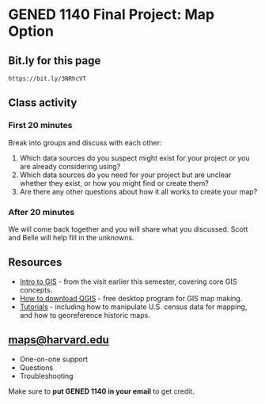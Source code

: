 # GENED 1140 Final Project: Map Option

## Bit.ly for this page
`https://bit.ly/3NRhcVT`

## Class activity 

### First 20 minutes

Break into groups and discuss with each other:

1. Which data sources do you suspect might exist for your project or you are already considering using?
2. Which data sources do you need for your project but are unclear whether they exist, or how you might find or create them?
3. Are there any other questions about how it all works to create your map?

### After 20 minutes

We will come back together and you will share what you discussed. Scott and Belle will help fill in the unknowns. 

## Resources
- [Intro to GIS](https://harvardmapcollection.github.io/classes/gened1140/fall-2022/assignment/) - from the visit earlier this semester, covering core GIS concepts.
- [How to download QGIS](https://harvardmapcollection.github.io/tutorials/qgis/download/) - free desktop program for GIS map making.
- [Tutorials](https://harvardmapcollection.github.io/tutorials/) - including how to manipulate U.S. census data for mapping, and how to georeference historic maps.

## maps@harvard.edu

- One-on-one support
- Questions
- Troubleshooting 

Make sure to **put GENED 1140 in your email** to get credit.

